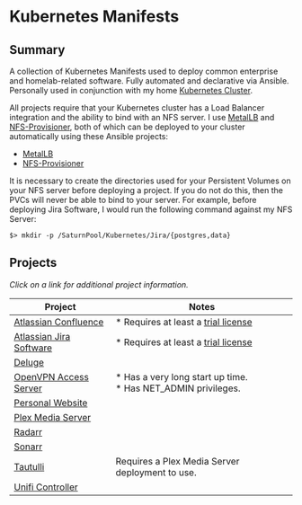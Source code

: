 # Kubernetes Manifests 

## Summary

A collection of Kubernetes Manifests used to deploy common enterprise and homelab-related software. Fully automated and declarative via Ansible. Personally used in conjunction with my home [Kubernetes Cluster](https://github.com/zimmertr/Bootstrap-Kubernetes-with-QEMU).

All projects require that your Kubernetes cluster has a Load Balancer integration and the ability to bind with an NFS server. I use [MetalLB](https://metallb.universe.tf) and [NFS-Provisioner](https://github.com/kubernetes-incubator/external-storage/tree/master/nfs-client), both of which can be deployed to your cluster automatically using these Ansible projects:

* [MetalLB](https://github.com/zimmertr/Bootstrap-Kubernetes-with-QEMU/blob/master/playbooks/optional/deploy_metallb.yml)
* [NFS-Provisioner](https://github.com/zimmertr/Bootstrap-Kubernetes-with-QEMU/blob/master/playbooks/optional/deploy_nfs_provisioner.yml)

It is necessary to create the directories used for your Persistent Volumes on your NFS server before deploying a project. If you do not do this, then the PVCs will never be able to bind to your server. For example, before deploying Jira Software, I would run the following command against my NFS Server: 

`$> mkdir -p /SaturnPool/Kubernetes/Jira/{postgres,data}`

## Projects

*Click on a link for additional project information.*

| Project | Notes |
| ------- | ------------ |
| [Atlassian Confluence](Confluence/) | * Requires at least a [trial license](https://www.atlassian.com/software/confluence/pricing?tab=self-managed)
| [Atlassian Jira Software](Jira_Software/) | * Requires at least a [trial license](https://www.atlassian.com/software/jira/pricing?tab=self-managed)
| [Deluge](Deluge/) | |
| [OpenVPN Access Server](OpenVPN-as/) | * Has a very long start up time.<br> * Has NET_ADMIN privileges. |
| [Personal Website](Personal_Website/) | |
| [Plex Media Server](Plex/) | |
| [Radarr](Radarr/) | |
| [Sonarr](Sonarr/) | |
| [Tautulli](Tautulli/) | Requires a Plex Media Server deployment to use. |
| [Unifi Controller](Unifi_Controller/) | |
